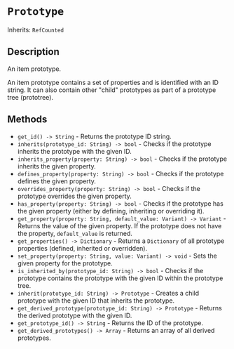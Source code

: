 # `Prototype`

Inherits: `RefCounted`

## Description

An item prototype.

An item prototype contains a set of properties and is identified with an ID string. It can also contain other "child" prototypes as part of a prototype tree (prototree).

## Methods

* `get_id() -> String` - Returns the prototype ID string.
* `inherits(prototype_id: String) -> bool` - Checks if the prototype inherits the prototype with the given ID.
* `inherits_property(property: String) -> bool` - Checks if the prototype inherits the given property.
* `defines_property(property: String) -> bool` - Checks if the prototype defines the given property.
* `overrides_property(property: String) -> bool` - Checks if the prototype overrides the given property.
* `has_property(property: String) -> bool` - Checks if the prototype has the given property (either by defining, inheriting or overriding it).
* `get_property(property: String, default_value: Variant) -> Variant` - Returns the value of the given property. If the prototype does not have the property, `default_value` is returned.
* `get_properties() -> Dictionary` - Returns a `Dictionary` of all prototype properties (defined, inherited or overridden).
* `set_property(property: String, value: Variant) -> void` - Sets the given property for the prototype.
* `is_inherited_by(prototype_id: String) -> bool` - Checks if the prototype contains the prototype with the given ID within the prototype tree.
* `inherit(prototype_id: String) -> Prototype` - Creates a child prototype with the given ID that inherits the prototype.
* `get_derived_prototype(prototype_id: String) -> Prototype` - Returns the derived prototype with the given ID.
* `get_prototype_id() -> String` - Returns the ID of the prototype.
* `get_derived_prototypes() -> Array` - Returns an array of all derived prototypes.

